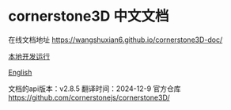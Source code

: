 # cornerstone3D 中文文档

在线文档地址 https://wangshuxian6.github.io/cornerstone3D-doc/

[本地开发运行](./README.zh-cn.md)

[English](./README.en.md)

文档的api版本：v2.8.5
翻译时间：2024-12-9
官方仓库 https://github.com/cornerstonejs/cornerstone3D/